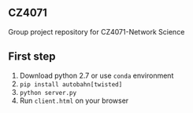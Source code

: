 ## CZ4071
Group project repository for CZ4071-Network Science

## First step
1. Download python 2.7 or use `conda` environment
2. `pip install autobahn[twisted]`
3. `python server.py`
4. Run `client.html` on your browser
